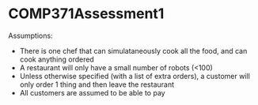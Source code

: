 # COMP371Assessment1
Assumptions:
- There is one chef that can simulataneously cook all the food, and can cook anything ordered
- A restaurant will only have a small number of robots (<100)
- Unless otherwise specified (with a list of extra orders), a customer will only order 1 thing and then leave the restaurant
- All customers are assumed to be able to pay
